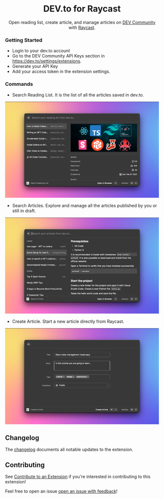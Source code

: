 <br />

<h1 align="center">
  DEV.to for Raycast
</h1>

<p align="center">
  Open reading list, create article, and manage articles on <a href="https://dev.to">DEV Community</a> with <a href="https://www.raycast.com">Raycast</a>.
</p>

### Getting Started

- Login to your dev.to account
- Go to the DEV Community API Keys section in https://dev.to/settings/extensions.
- Generate your API Key
- Add your access token in the extension settings.

### Commands

- Search Reading List. It is the list of all the articles saved in dev.to.

![notebooks](media/1-reading-list.png)

- Search Articles. Explore and manage all the articles published by you or still in draft.

![notebooks](media/2-articles.png)

- Create Article. Start a new article directly from Raycast.

![notebooks](media/3-create-article.png)

## Changelog

The [changelog](CHANGELOG.md) documents all notable updates to the extension.

## Contributing

See [Contribute to an Extension](https://developers.raycast.com/basics/contribute-to-an-extension) if you're interested in contributing to this extension!

Feel free to open an issue [open an issue with feedback](https://github.com/aeither/extensions/issues)!
